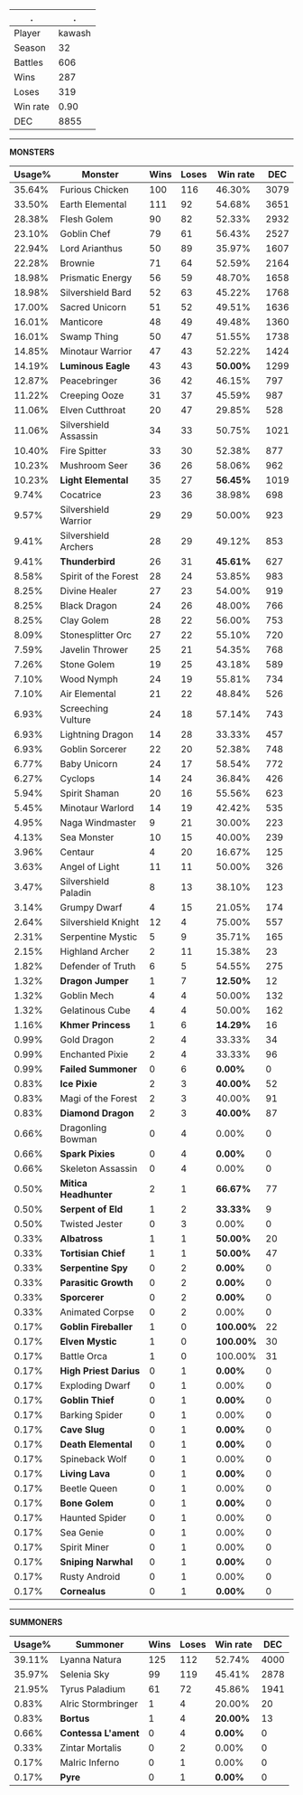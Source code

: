 .|.
|-|-
Player|kawash
Season|32
Battles|606
Wins|287
Loses|319
Win rate|0.90
DEC|8855

---
**MONSTERS**

Usage%|Monster|Wins|Loses|Win rate|DEC|
-|-|-|-|-|-|
35.64%|Furious Chicken|100|116|46.30%|3079|
33.50%|Earth Elemental|111|92|54.68%|3651|
28.38%|Flesh Golem|90|82|52.33%|2932|
23.10%|Goblin Chef|79|61|56.43%|2527|
22.94%|Lord Arianthus|50|89|35.97%|1607|
22.28%|Brownie|71|64|52.59%|2164|
18.98%|Prismatic Energy|56|59|48.70%|1658|
18.98%|Silvershield Bard|52|63|45.22%|1768|
17.00%|Sacred Unicorn|51|52|49.51%|1636|
16.01%|Manticore|48|49|49.48%|1360|
16.01%|Swamp Thing|50|47|51.55%|1738|
14.85%|Minotaur Warrior|47|43|52.22%|1424|
14.19%|**Luminous Eagle**|43|43|**50.00%**|1299|
12.87%|Peacebringer|36|42|46.15%|797|
11.22%|Creeping Ooze|31|37|45.59%|987|
11.06%|Elven Cutthroat|20|47|29.85%|528|
11.06%|Silvershield Assassin|34|33|50.75%|1021|
10.40%|Fire Spitter|33|30|52.38%|877|
10.23%|Mushroom Seer|36|26|58.06%|962|
10.23%|**Light Elemental**|35|27|**56.45%**|1019|
9.74%|Cocatrice|23|36|38.98%|698|
9.57%|Silvershield Warrior|29|29|50.00%|923|
9.41%|Silvershield Archers|28|29|49.12%|853|
9.41%|**Thunderbird**|26|31|**45.61%**|627|
8.58%|Spirit of the Forest|28|24|53.85%|983|
8.25%|Divine Healer|27|23|54.00%|919|
8.25%|Black Dragon|24|26|48.00%|766|
8.25%|Clay Golem|28|22|56.00%|753|
8.09%|Stonesplitter Orc|27|22|55.10%|720|
7.59%|Javelin Thrower|25|21|54.35%|768|
7.26%|Stone Golem|19|25|43.18%|589|
7.10%|Wood Nymph|24|19|55.81%|734|
7.10%|Air Elemental|21|22|48.84%|526|
6.93%|Screeching Vulture|24|18|57.14%|743|
6.93%|Lightning Dragon|14|28|33.33%|457|
6.93%|Goblin Sorcerer|22|20|52.38%|748|
6.77%|Baby Unicorn|24|17|58.54%|772|
6.27%|Cyclops|14|24|36.84%|426|
5.94%|Spirit Shaman|20|16|55.56%|623|
5.45%|Minotaur Warlord|14|19|42.42%|535|
4.95%|Naga Windmaster|9|21|30.00%|223|
4.13%|Sea Monster|10|15|40.00%|239|
3.96%|Centaur|4|20|16.67%|125|
3.63%|Angel of Light|11|11|50.00%|326|
3.47%|Silvershield Paladin|8|13|38.10%|123|
3.14%|Grumpy Dwarf|4|15|21.05%|174|
2.64%|Silvershield Knight|12|4|75.00%|557|
2.31%|Serpentine Mystic|5|9|35.71%|165|
2.15%|Highland Archer|2|11|15.38%|23|
1.82%|Defender of Truth|6|5|54.55%|275|
1.32%|**Dragon Jumper**|1|7|**12.50%**|12|
1.32%|Goblin Mech|4|4|50.00%|132|
1.32%|Gelatinous Cube|4|4|50.00%|162|
1.16%|**Khmer Princess**|1|6|**14.29%**|16|
0.99%|Gold Dragon|2|4|33.33%|34|
0.99%|Enchanted Pixie|2|4|33.33%|96|
0.99%|**Failed Summoner**|0|6|**0.00%**|0|
0.83%|**Ice Pixie**|2|3|**40.00%**|52|
0.83%|Magi of the Forest|2|3|40.00%|91|
0.83%|**Diamond Dragon**|2|3|**40.00%**|87|
0.66%|Dragonling Bowman|0|4|0.00%|0|
0.66%|**Spark Pixies**|0|4|**0.00%**|0|
0.66%|Skeleton Assassin|0|4|0.00%|0|
0.50%|**Mitica Headhunter**|2|1|**66.67%**|77|
0.50%|**Serpent of Eld**|1|2|**33.33%**|9|
0.50%|Twisted Jester|0|3|0.00%|0|
0.33%|**Albatross**|1|1|**50.00%**|20|
0.33%|**Tortisian Chief**|1|1|**50.00%**|47|
0.33%|**Serpentine Spy**|0|2|**0.00%**|0|
0.33%|**Parasitic Growth**|0|2|**0.00%**|0|
0.33%|**Sporcerer**|0|2|**0.00%**|0|
0.33%|Animated Corpse|0|2|0.00%|0|
0.17%|**Goblin Fireballer**|1|0|**100.00%**|22|
0.17%|**Elven Mystic**|1|0|**100.00%**|30|
0.17%|Battle Orca|1|0|100.00%|31|
0.17%|**High Priest Darius**|0|1|**0.00%**|0|
0.17%|Exploding Dwarf|0|1|0.00%|0|
0.17%|**Goblin Thief**|0|1|**0.00%**|0|
0.17%|Barking Spider|0|1|0.00%|0|
0.17%|**Cave Slug**|0|1|**0.00%**|0|
0.17%|**Death Elemental**|0|1|**0.00%**|0|
0.17%|Spineback Wolf|0|1|0.00%|0|
0.17%|**Living Lava**|0|1|**0.00%**|0|
0.17%|Beetle Queen|0|1|0.00%|0|
0.17%|**Bone Golem**|0|1|**0.00%**|0|
0.17%|Haunted Spider|0|1|0.00%|0|
0.17%|Sea Genie|0|1|0.00%|0|
0.17%|Spirit Miner|0|1|0.00%|0|
0.17%|**Sniping Narwhal**|0|1|**0.00%**|0|
0.17%|Rusty Android|0|1|0.00%|0|
0.17%|**Cornealus**|0|1|**0.00%**|0|

---
**SUMMONERS**

Usage%|Summoner|Wins|Loses|Win rate|DEC|
-|-|-|-|-|-|
39.11%|Lyanna Natura|125|112|52.74%|4000|
35.97%|Selenia Sky|99|119|45.41%|2878|
21.95%|Tyrus Paladium|61|72|45.86%|1941|
0.83%|Alric Stormbringer|1|4|20.00%|20|
0.83%|**Bortus**|1|4|**20.00%**|13|
0.66%|**Contessa L'ament**|0|4|**0.00%**|0|
0.33%|Zintar Mortalis|0|2|0.00%|0|
0.17%|Malric Inferno|0|1|0.00%|0|
0.17%|**Pyre**|0|1|**0.00%**|0|
